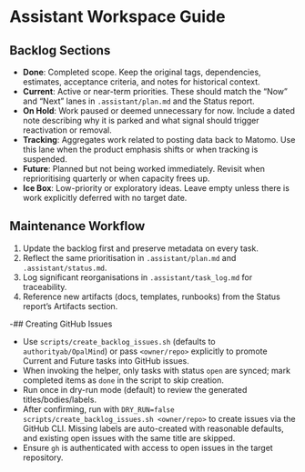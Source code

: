 # Assistant Workspace Guide

## Backlog Sections
- **Done**: Completed scope. Keep the original tags, dependencies, estimates, acceptance criteria, and notes for historical context.
- **Current**: Active or near-term priorities. These should match the “Now” and “Next” lanes in `.assistant/plan.md` and the Status report.
- **On Hold**: Work paused or deemed unnecessary for now. Include a dated note describing why it is parked and what signal should trigger reactivation or removal.
- **Tracking**: Aggregates work related to posting data back to Matomo. Use this lane when the product emphasis shifts or when tracking is suspended.
- **Future**: Planned but not being worked immediately. Revisit when reprioritising quarterly or when capacity frees up.
- **Ice Box**: Low-priority or exploratory ideas. Leave empty unless there is work explicitly deferred with no target date.

## Maintenance Workflow
1. Update the backlog first and preserve metadata on every task.
2. Reflect the same prioritisation in `.assistant/plan.md` and `.assistant/status.md`.
3. Log significant reorganisations in `.assistant/task_log.md` for traceability.
4. Reference new artifacts (docs, templates, runbooks) from the Status report’s Artifacts section.

-## Creating GitHub Issues
- Use `scripts/create_backlog_issues.sh` (defaults to `authorityab/OpalMind`) or pass `<owner/repo>` explicitly to promote Current and Future tasks into GitHub issues.
- When invoking the helper, only tasks with status `open` are synced; mark completed items as `done` in the script to skip creation.
- Run once in dry-run mode (default) to review the generated titles/bodies/labels.
- After confirming, run with `DRY_RUN=false scripts/create_backlog_issues.sh <owner/repo>` to create issues via the GitHub CLI. Missing labels are auto-created with reasonable defaults, and existing open issues with the same title are skipped.
- Ensure `gh` is authenticated with access to open issues in the target repository.

